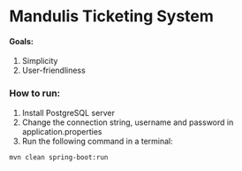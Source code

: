 # Mandulis Ticketing System
#### Goals:
1. Simplicity
2. User-friendliness

### How to run:
1. Install PostgreSQL server
2. Change the connection string, username and password in application.properties
3. Run the following command in a terminal:
```
mvn clean spring-boot:run
```
